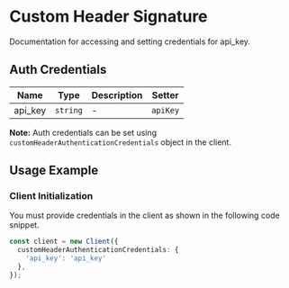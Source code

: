 
# Custom Header Signature



Documentation for accessing and setting credentials for api_key.

## Auth Credentials

| Name | Type | Description | Setter |
|  --- | --- | --- | --- |
| api_key | `string` | - | `apiKey` |



**Note:** Auth credentials can be set using `customHeaderAuthenticationCredentials` object in the client.

## Usage Example

### Client Initialization

You must provide credentials in the client as shown in the following code snippet.

```ts
const client = new Client({
  customHeaderAuthenticationCredentials: {
    'api_key': 'api_key'
  },
});
```


